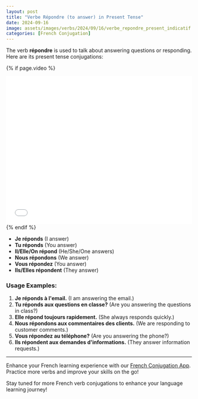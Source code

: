 ```yaml
---
layout: post
title: "Verbe Répondre (to answer) in Present Tense"
date: 2024-09-16
image: assets/images/verbs/2024/09/16/verbe_repondre_present_indicatif.png
categories: [French Conjugation]
---
```


The verb **répondre** is used to talk about answering questions or responding. Here are its present tense conjugations:

<!-- Video Embed Section -->
{% if page.video %}
<div class="video-embed">
  <iframe width="100%" height="400" src="{{ page.video | escape }}" frameborder="0" allowfullscreen></iframe>
</div>
{% endif %}

- **Je réponds** (I answer)
- **Tu réponds** (You answer)
- **Il/Elle/On répond** (He/She/One answers)
- **Nous répondons** (We answer)
- **Vous répondez** (You answer)
- **Ils/Elles répondent** (They answer)

### Usage Examples:

1. **Je réponds à l'email.** (I am answering the email.)
2. **Tu réponds aux questions en classe?** (Are you answering the questions in class?)
3. **Elle répond toujours rapidement.** (She always responds quickly.)
4. **Nous répondons aux commentaires des clients.** (We are responding to customer comments.)
5. **Vous répondez au téléphone?** (Are you answering the phone?)
6. **Ils répondent aux demandes d'informations.** (They answer information requests.)

---

Enhance your French learning experience with our [French Conjugation App]({{site.appStore.url}}). Practice more verbs and improve your skills on the go!

Stay tuned for more French verb conjugations to enhance your language learning journey!